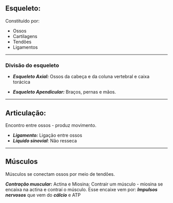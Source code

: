 ## Esqueleto:

Constituído por:
- Ossos
- Cartilagens
- Tendões
- Ligamentos
---
### Divisão do esqueleto

- ***Esqueleto Axial:*** Ossos da cabeça e da coluna vertebral e caixa torácica

- ***Esqueleto Apendicular:*** Braços, pernas e mãos. 
---
## Articulação:

Encontro entre ossos - produz movimento.

- ***Ligamento:*** Ligação entre ossos
- ***Líquido sinovial***: Não resseca 
 ******
## Músculos

Músculos se conectam ossos por meio de tendões. 

***Contração muscular:*** Actina e Miosina; Contrair um músculo - miosina se encaixa na actina e contraí o músculo. Esse encaixe vem por: ***Impulsos nervosos*** que vem do ***cálcio*** e ATP 
